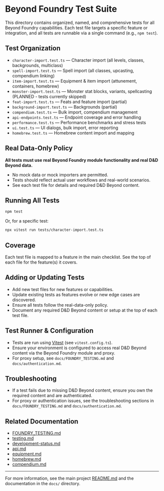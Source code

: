 # Beyond Foundry Test Suite

This directory contains organized, named, and comprehensive tests for all Beyond Foundry capabilities. Each test file targets a specific feature or integration, and all tests are runnable via a single command (e.g., `npm test`).

## Test Organization

- `character-import.test.ts` — Character import (all levels, classes, backgrounds, multiclass)
- `spell-import.test.ts` — Spell import (all classes, upcasting, compendium linking)
- `item-import.test.ts` — Equipment & item import (attunement, containers, homebrew)
- `monster-import.test.ts` — Monster stat blocks, variants, spellcasting (PLANNED - tests currently skipped)
- `feat-import.test.ts` — Feats and feature import (partial)
- `background-import.test.ts` — Backgrounds (partial)
- `compendium.test.ts` — Bulk import, compendium management
- `api-endpoints.test.ts` — Endpoint coverage and error handling
- `performance.test.ts` — Performance benchmarks and stress tests
- `ui.test.ts` — UI dialogs, bulk import, error reporting
- `homebrew.test.ts` — Homebrew content import and mapping

## Real Data-Only Policy

**All tests must use real Beyond Foundry module functionality and real D&D Beyond data.**
- No mock data or mock importers are permitted.
- Tests should reflect actual user workflows and real-world scenarios.
- See each test file for details and required D&D Beyond content.

## Running All Tests

```bash
npm test
```

Or, for a specific test:

```bash
npx vitest run tests/character-import.test.ts
```

## Coverage

Each test file is mapped to a feature in the main checklist. See the top of each file for the feature(s) it covers.

## Adding or Updating Tests

- Add new test files for new features or capabilities.
- Update existing tests as features evolve or new edge cases are discovered.
- Ensure all tests follow the real-data-only policy.
- Document any required D&D Beyond content or setup at the top of each test file.

## Test Runner & Configuration

- Tests are run using [Vitest](https://vitest.dev/) (see `vitest.config.ts`).
- Ensure your environment is configured to access real D&D Beyond content via the Beyond Foundry module and proxy.
- For proxy setup, see `docs/FOUNDRY_TESTING.md` and `docs/authentication.md`.

## Troubleshooting

- If a test fails due to missing D&D Beyond content, ensure you own the required content and are authenticated.
- For proxy or authentication issues, see the troubleshooting sections in `docs/FOUNDRY_TESTING.md` and `docs/authentication.md`.

## Related Documentation

- [FOUNDRY_TESTING.md](../docs/FOUNDRY_TESTING.md)
- [testing.md](../docs/testing.md)
- [development-status.md](../docs/development-status.md)
- [api.md](../docs/api.md)
- [equipment.md](../docs/equipment.md)
- [homebrew.md](../docs/homebrew.md)
- [compendium.md](../docs/compendium.md)

---

For more information, see the main project [README.md](../README.md) and the documentation in the `docs/` directory.
